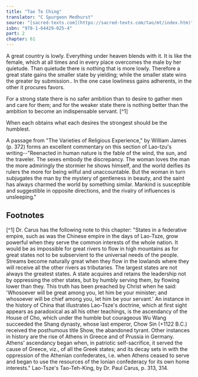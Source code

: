 ```yaml
---
title: "Tao Te Ching"
translator: "C Spurgeon Medhurst"
source: "[sacred-texts.com](https://sacred-texts.com/tao/mt/index.htm)"
isbn: "978-1-64429-025-4"
part: 2
chapter: 61
---
```

A great country is lowly. Everything under heaven blends with it. It is like the female, which at all times and in every place overcomes the male by her quietude. Than quietude there is nothing that is more lowly. Therefore a great state gains the smaller state by yielding; while the smaller state wins the greater by submission.. In the one case lowliness gains adherents, in the other it procures favors.

For a strong state there is no safer ambition than to desire to gather men and care for them; and for the weaker state there is nothing better than the ambition to become an indispensable servant. [^1]

When each obtains what each desires the strongest should be the humblest.

A passage from "The Varieties of Religious Experience," by William James (p. 372) forms an excellent commentary on this section of Lao-tzu's writing--"Reenacted in human nature is the fable of the wind, the sun, and the traveler. The sexes embody the discrepancy. The woman loves the man the more admiringly the stormier he shows himself, and the world deifies its rulers the more for being wilful and unaccountable. But the woman in turn subjugates the man by the mystery of gentleness in beauty, and the saint has always charmed the world by something similar. Mankind is susceptible and suggestible in opposite directions, and the rivalry of influences is unsleeping."

## Footnotes

[^1] Dr. Carus has the following note to this chapter: "States in a federative empire, such as was the Chinese empire in the days of Lao-Tsze, grow powerful when they serve the common interests of the whole nation. It would be as impossible for great rivers to flow in high mountains as for great states not to be subservient to the universal needs of the people. Streams become naturally great when they flow in the lowlands where they will receive all the other rivers as tributaries. The largest states are not always the greatest states. A state acquires and retains the leadership not by oppressing the other states, but by humbly serving them, by flowing lower than they. This truth has been preached by Christ when he said: 'Whosoever will be great among you, let him be your minister; and whosoever will be chief among you, let him be your servant.' An instance in the history of China that illustrates Lao-Tsze's doctrine, which at first sight appears as paradoxical as all his other teachings, is the ascendancy of the House of Cho, which under the humble but courageous Wu Wang succeeded the Shang dynasty, whose last emperor, Chow Sin (+1122 B.C.) received the posthumous title Show, the abandoned tyrant. Other instances in history are the rise of Athens in Greece and of Prussia in Germany. Athens' ascendancy began when, in patriotic self-sacrifice, it served the cause of Greece, viz., of all the Greek states; and its decay sets in with the oppression of the Athenian confederates, i.e. when Athens ceased to serve and began to use the resources of the Ionian confederacy for its own home interests." Lao-Tsze's Tao-Teh-King, by Dr. Paul Carus, p. 313, 314.